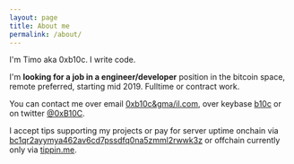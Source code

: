 ```yaml
---
layout: page
title: About me
permalink: /about/
---
```


I'm Timo aka 0xb10c. I write code.

I'm **looking for a job in a engineer/developer** position in the bitcoin space, remote preferred, starting mid 2019. Fulltime or contract work.

You can contact me over email [0xb10c&gma/il.com](mailto:0xb10c&gma/il.com), over keybase [b10c](https://keybase.io/b10c) or on twitter [@0xB10C](https://twitter.com/0xB10C).

I accept tips supporting my projects or pay for server uptime onchain via [bc1qr2ayymya462av6cd7pssdfq0na5zmml2rwwk3z](bitcoin:bc1qr2ayymya462av6cd7pssdfq0na5zmml2rwwk3z) or offchain currently only via [tippin.me](https://tippin.me/@0xB10C).
